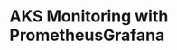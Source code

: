 # AKS Monitoring with PrometheusGrafana                                                                                                                                                                                                                                                                                                                                                                                                                                                                                                                                                                                    
